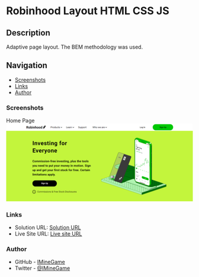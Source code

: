 # Robinhood Layout HTML CSS JS

## Description
Adaptive page layout. The BEM methodology was used.

## Navigation
- [Screenshots](#screenshots)
- [Links](#links)
- [Author](#author)

### Screenshots
Home Page
![](./screenshots/homePage.png)

### Links
- Solution URL: [Solution URL](https://github.com/MineGame01/Robinhood-Layout-HTML-CSS-JS)
- Live Site URL: [Live site URL](https://minegame01.github.io/Robinhood-Layout-HTML-CSS-JS)

### Author
- GitHub - [IMineGame](https://github.com/MineGame01)
- Twitter - [@IMineGame](https://x.com/IMineGame)